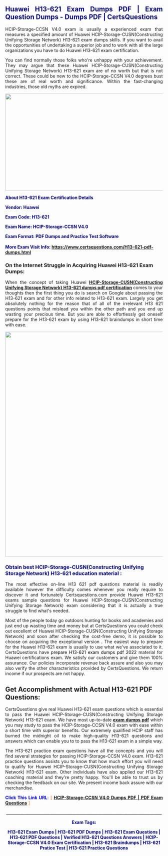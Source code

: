 <h2 style="text-align: justify;"><span style="color: #000080;">Huawei H13-621 Exam Dumps PDF | Exam Question Dumps - Dumps PDF | CertsQuestions</span></h2>
<p style="text-align: justify;">HCIP-Storage-CCSN V4.0 exam is usually a experienced exam that measures a specified amount of Huawei HCIP-Storage-CUSN(Constructing Unifying Storage Network) H13-621 exam dumps skills. If you want to avail the opportunities of undertaking a superior job and to work with all the large organizations you have to do Huawei H13-621 exam certification.</p>
<p style="text-align: justify;">You can find normally those folks who're unhappy with your achievement. They may argue that these Huawei HCIP-Storage-CUSN(Constructing Unifying Storage Network) H13-621 exam are of no worth but that is not correct. These could be new to the HCIP-Storage-CCSN V4.0 degrees bust these are of real worth and significance. Within the fast-changing industries, those old myths are expired.</p>
<p><img style="display: block; margin-left: auto; margin-right: auto;" src="https://i.imgur.com/eaP4ae9.png" width="840" height="310" /></p>
<p><span style="color: #000080;"><strong>About H13-621 Exam Certification Details</strong></span></p>
<p><span style="color: #000080;"><strong>Vendor: Huawei<br /></strong></span></p>
<p><span style="color: #000080;"><strong>Exam Code: H13-621</strong></span></p>
<p><span style="color: #000080;"><strong>Exam Name: HCIP-Storage-CCSN V4.0</strong></span></p>
<p><span style="color: #000080;"><strong>Exam Format: PDF Dumps and Practice Test Software<br /><br />More Exam Visit Info: <span style="color: #ff6600;"><a href="https://www.certsquestions.com/H13-621-pdf-dumps.html">https://www.certsquestions.com/H13-621-pdf-dumps.html</a></span></strong></span></p>
<h3>On the Internet Struggle in Acquiring Huawei H13-621 Exam Dumps:</h3>
<p style="text-align: justify;">When the concept of taking Huawei <a href="https://www.certsquestions.com/H13-621-pdf-dumps.html"><strong>HCIP-Storage-CUSN(Constructing Unifying Storage Network) H13-621 dumps pdf certification</strong></a> comes to your thoughts then the first thing you do is search on Google about passing the H13-621 exam and for other info related to H13-621 exam. Largely you get absolutely nothing for the reason that of all of the irrelevant H13 621 questions points that mislead you within the other path and you end up wasting your precious time. But you are able to effortlessly get oneself prepare for the H13-621 exam by using H13-621 braindumps in short time with ease.</p>
<p><a href="https://www.certsquestions.com/H13-621-pdf-dumps.html"><img style="display: block; margin-left: auto; margin-right: auto;" src="https://i.imgur.com/pxhoKQ2.png" width="720" /></a></p>
<h3><span style="color: #000080;">Obtain best HCIP-Storage-CUSN(Constructing Unifying Storage Network) H13-621 education material :</span></h3>
<p style="text-align: justify;">The most effective on-line H13 621 pdf questions material is readily available however the difficulty comes whenever you really require to discover it and fortunately Certsquestions.com provide Huawei H13-621 exams sample questions for Huawei HCIP-Storage-CUSN(Constructing Unifying Storage Network) exam considering that it is actually a true struggle to find what's needed.</p>
<p style="text-align: justify;">Most of the people today go outdoors hunting for books and academies and just end up wasting time and money but at CertsQuestions you could check out excellent of Huawei HCIP-Storage-CUSN(Constructing Unifying Storage Network) and soon after checking the cost-free demo, it is possible to choose on acquiring the exceptional version . The easiest way to prepare for the Huawei H13-621 exam is usually to use what we've associated to it. CertsQuestions have <span style="color: #000000;">prepare H13-621 exam dumps pdf 2022</span> material for Huawei certifications exam. We satisfy our customers and give them 100% assurance. Our policies incorporate revenue back assure and also you may also verify the other characteristics provided by CertsQuestions. We return income if our prospects are not happy.</p>
<h2>Get Accomplishment with Actual H13-621 PDF Questions:</h2>
<p style="text-align: justify;">CertsQuestions give real Huawei H13-621 exam questions which is essential to pass the Huawei HCIP-Storage-CUSN(Constructing Unifying Storage Network) H13-621 exam. We have most up-to-date<strong>&nbsp;<a href="https://www.certsquestions.com/">exam dumps pdf</a></strong>&nbsp;which you may study to pass the HCIP-Storage-CCSN V4.0 exam with ease within a short time with superior benefits. Our extremely qualified HCIP staff has burned the midnight oil to make high-quality H13-621 questions and answers which can enable you to to pass the H13-621 exam in a simple way.</p>
<p style="text-align: justify;">The H13-621 practice exam questions have all the concepts and you will find several strategies for passing HCIP-Storage-CCSN V4.0 exam. H13-621 practice questions assists you to know that how much effort you will need to qualify for Huawei HCIP-Storage-CUSN(Constructing Unifying Storage Network) H13-621 exam. Other individuals have also applied our H13-621 coaching material and they're pretty happy. You'll be able to trust us by checking the feedback on our site. We present income back assure with our merchandise.</p>
<p style="text-align: justify;"><span style="color: #0000ff;"><strong>Click This Link URL</strong>:</span> <span style="color: #ff6600;">[ <strong><a href="https://www.certsquestions.com/hcip-certification.html">HCIP-Storage-CCSN V4.0 Dumps PDF | PDF Exam Questions</a></strong> ]</span></p>
<p style="text-align: center;">______________________________________________________________________________</p>
<p style="text-align: center;"><span style="color: #000080;"><strong>Exam Tags:</strong></span></p>
<p style="text-align: center;"><span style="color: #000080;"><strong>H13-621 Exam Dumps | H13-621 PDF Dumps | H13-621 Exam Questions | H13-621 PDF Questions | Verified H13-621 Questions Answers | HCIP-Storage-CCSN V4.0 Exam Certification | H13-621 Braindumps | H13-621 Pratice Test | H13-621 Practice Questions</strong></span></p>
